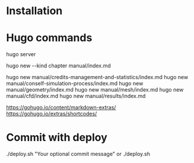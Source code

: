 # Installation


# Hugo commands
hugo server



hugo new --kind chapter manual/index.md

hugo new manual/credits-management-and-statistics/index.md
hugo new manual/conself-simulation-process/index.md
hugo new manual/geometry/index.md
hugo new manual/mesh/index.md
hugo new manual/cfd/index.md
hugo new manual/results/index.md



https://gohugo.io/content/markdown-extras/
https://gohugo.io/extras/shortcodes/


# Commit with deploy
./deploy.sh "Your optional commit message"
or
./deploy.sh